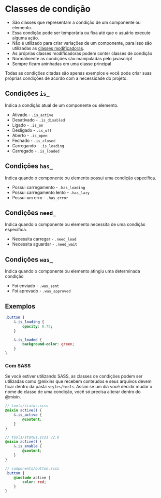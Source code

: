 # Classes de condição
- São classes que representam a condição de um componente ou elemento. 
- Essa condição pode ser temporária ou fixa até que o usuário execute alguma ação.
- Não é utilizado para criar variações de um componente, para isso são utilizadas as [classes modificadoras](modifiers.md).
- As próprias classes modificadoras podem conter classes de condição
- Normalmente as condições são manipuladas pelo javascript
- Sempre ficam aninhadas em uma classe principal

Todas as condições citadas são apenas exemplos e você pode criar suas próprias condições de acordo com a necessidade do projeto.

## Condições `is_`
Indica a condição atual de um componente ou elemento.
- Ativado - `.is_active`
- Desativado - `.is_disabled`
- Ligado - `.is_on`
- Desligado - `.is_off`
- Aberto - `.is_open`
- Fechado - `.is_closed`
- Carregando - `.is_loading`
- Carregado - `.is_loaded`

## Condições `has_`
Indica quando o componente ou elemento possui uma condição específica.
- Possui carregamento - `.has_loading`
- Possui carregamento lento - `.has_lazy`
- Possui um erro - `.has_error`

## Condições `need_`
Indica quando o componente ou elemento necessita de uma condição específica.
- Necessita carregar - `.need_load`
- Necessita aguardar - `.need_wait`

## Condições `was_`
Indica quando o componente ou elemento atingiu uma determinada condição
- Foi enviado - `.was_sent`
- Foi aprovado - `.was_approved`

## Exemplos
```sass
.button {
	&.is_loading {
		opacity: 0.75;
	}

	&.is_loaded {
		background-color: green;
	}
}
```

### Com SASS
Se você estiver utilizando SASS, as classes de condições podem ser utilizadas como @mixins que recebem conteúdos e seus arquivos devem ficar dentro da pasta `styles/tools`. Assim se um dia você decidir mudar o nome de classe de uma condição, você só precisa alterar dentro do @mixin.

```sass
// tools/status.scss
@mixin active() {
    &.is_active {
        @content;
    }
}
```

```sass
// tools/status.scss v2.0
@mixin active() {
    &.is_enable {
        @content;
    }
}
```

```sass
// components/button.scss
.button {
	@include active {
		color: red;
	}
}
```


